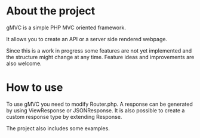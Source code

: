 <h1>About the project</h1>

gMVC is a simple PHP MVC oriented framework.

It allows you to create an API or a server side rendered webpage.

Since this is a work in progress some features are not yet implemented and the structure might change at any time. Feature ideas and improvements are also welcome.

<h1>How to use</h1>

To use gMVC you need to modify Router.php. A response can be generated by using ViewResponse or JSONResponse. It is also possible to create a custom response type by extending Response.

The project also includes some examples.
